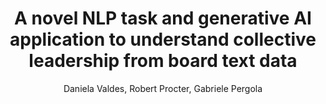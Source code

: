 ---
paperId: 9
author: Daniela Valdes, Robert Procter, Gabriele Pergola
publicationauthor: Valdes, D. et. al.
title: A novel NLP task and generative AI application to understand collective leadership from board text data
pdf: Daniela_Valdes.pdf
poster: --
pitch: --
type: --
topic: 
subtopic: 
link: https://research.latinxinai.org/papers/icml/2024/pdf/Daniela_Valdes.pdf
conference: icml
year: 2024
tags: icml-2024
location: Vienna, Austria
---